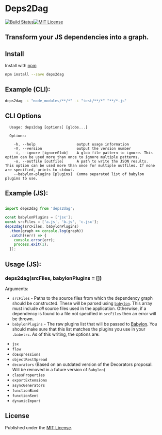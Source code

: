 # Deps2Dag
[![Build Status](https://travis-ci.org/sibnerian/deps2dag.svg?branch=master)](https://travis-ci.org/sibnerian/deps2dag)[![MIT License](https://img.shields.io/npm/l/ghooks.svg)](http://opensource.org/licenses/MIT)
## Transform your JS dependencies into a graph.

## Install
Install with [npm](https://npmjs.org/package/deps2dag)
```sh
npm install --save deps2dag
```

## Example (CLI):

```sh
deps2dag -i "node_modules/**/*" -i "test/**/*" "**/*.js"
```

## CLI Options

```
  Usage: deps2dag [options] [globs...]

  Options:

    -h, --help                   output usage information
    -V, --version                output the version number
    -i, --ignore [ignoreGlob]    A glob file pattern to ignore. This option can be used more than once to ignore multiple patterns.
    -o, --outfile [outfile]      A path to write the JSON results. This option can be used more than once for multiple outfiles. If none are specified, prints to stdout.
    --babylon-plugins [plugins]  Comma separated list of babylon plugins to use.
```

## Example (JS):

```js

import deps2dag from 'deps2dag';

const babylonPlugins = ['jsx'];
const srcFiles = ['a.js', 'b.js', 'c.jsx'];
deps2dag(srcFiles, babylonPlugins)
  .then(graph => console.log(graph))
  .catch((err) => {
    console.error(err);
    process.exit(1);
  });
```

## Usage (JS):
### deps2dag(srcFiles, babylonPlugins = [])
Arguments:
* `srcFiles` - Paths to the source files from which the dependency graph should be constructed.
These will be parsed using [`babylon`](https://github.com/babel/babylon). This array must include
*all* source files used in the application. Otherwise, if a dependency is found to a file not specified in
`srcFiles` then an error will be thrown.
* `babylonPlugins` - The raw plugins list that will be passed to [Babylon](https://github.com/babel/babylon).
You should make sure that this list matches the plugins you use in your `.babelrc`.
As of this writing, the options are:
 - `jsx`
 - `flow`
 - `doExpressions`
 - `objectRestSpread`
 - `decorators` (Based on an outdated version of the Decorators proposal. Will be removed in a future version of `Babylon`)
 - `classProperties`
 - `exportExtensions`
 - `asyncGenerators`
 - `functionBind`
 - `functionSent`
 - `dynamicImport`

## License
Published under the [MIT License](http://opensource.org/licenses/MIT).
